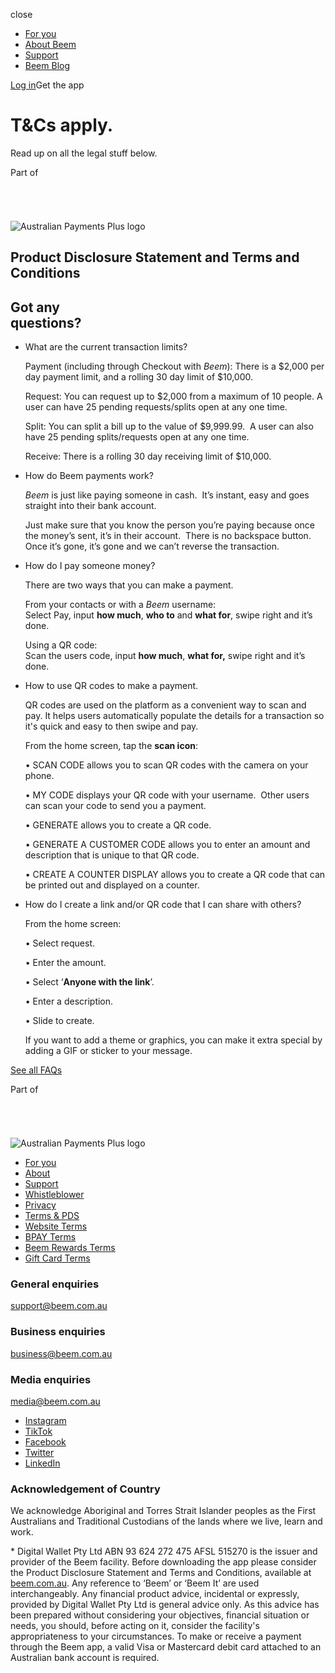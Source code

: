 [](https://www.beemit.com.au/)

close

[](https://www.beemit.com.au/)

* [For you](https://www.beemit.com.au/)
* [About Beem](https://www.beemit.com.au/about)
* [Support](https://www.beemit.com.au/support)
* [Beem Blog](https://www.beemit.com.au/news)

[Log in](https://wallet.beemit.com.au/)Get the app

T&Cs apply.
===========

Read up on all the legal stuff below.

Part of

![](data:image/svg+xml,%3csvg%20xmlns=%27http://www.w3.org/2000/svg%27%20version=%271.1%27%20width=%27100%27%20height=%2741%27/%3e)![Australian Payments Plus logo](data:image/gif;base64,R0lGODlhAQABAIAAAAAAAP///yH5BAEAAAAALAAAAAABAAEAAAIBRAA7)

![Australian Payments Plus logo](/_next/image?url=%2Fstatic%2Fimages%2FAPP-logo.png&w=256&q=75)

Product Disclosure Statement and Terms and Conditions
-----------------------------------------------------

Got any  
questions?
--------------------

* What are the current transaction limits?
    
    Payment (including through Checkout with _Beem_): There is a $2,000 per day payment limit, and a rolling 30 day limit of $10,000.
    
    Request: You can request up to $2,000 from a maximum of 10 people. A user can have 25 pending requests/splits open at any one time.
    
    Split: You can split a bill up to the value of $9,999.99.  A user can also have 25 pending splits/requests open at any one time.
    
    Receive: There is a rolling 30 day receiving limit of $10,000.
    
* How do Beem payments work?
    
    _Beem_ is just like paying someone in cash.  It’s instant, easy and goes straight into their bank account.
    
    Just make sure that you know the person you’re paying because once the money’s sent, it’s in their account.  There is no backspace button.  Once it’s gone, it’s gone and we can’t reverse the transaction.
    
* How do I pay someone money?
    
    There are two ways that you can make a payment.
    
    From your contacts or with a _Beem_ username:  
    Select Pay, input **how much**, **who to** and **what for**, swipe right and it’s done.
    
    Using a QR code:  
    Scan the users code, input **how much**, **what for,** swipe right and it’s done.
    
* How to use QR codes to make a payment.
    
    QR codes are used on the platform as a convenient way to scan and pay. It helps users automatically populate the details for a transaction so it's quick and easy to then swipe and pay. 
    
    From the home screen, tap the **scan icon**:
    
    • SCAN CODE allows you to scan QR codes with the camera on your phone.
    
    • MY CODE displays your QR code with your username.  Other users can scan your code to send you a payment.
    
    • GENERATE allows you to create a QR code.
    
    • GENERATE A CUSTOMER CODE allows you to enter an amount and description that is unique to that QR code.
    
    • CREATE A COUNTER DISPLAY allows you to create a QR code that can be printed out and displayed on a counter.
    
* How do I create a link and/or QR code that I can share with others?
    
    From the home screen:
    
    • Select request.
    
    • Enter the amount.
    
    • Select ‘**Anyone with the link**’.
    
    • Enter a description.  
    
    • Slide to create.
    
    If you want to add a theme or graphics, you can make it extra special by adding a GIF or sticker to your message.
    

[See all FAQs](https://www.beemit.com.au/support)

[](https://www.beemit.com.au/)

Part of

![](data:image/svg+xml,%3csvg%20xmlns=%27http://www.w3.org/2000/svg%27%20version=%271.1%27%20width=%27100%27%20height=%2741%27/%3e)![Australian Payments Plus logo](data:image/gif;base64,R0lGODlhAQABAIAAAAAAAP///yH5BAEAAAAALAAAAAABAAEAAAIBRAA7)

![Australian Payments Plus logo](/_next/image?url=%2Fstatic%2Fimages%2FAPP-logo.png&w=256&q=75)

* [For you](https://www.beemit.com.au/)
* [About](https://www.beemit.com.au/about)
* [Support](https://www.beemit.com.au/support)
* [Whistleblower](https://www.beemit.com.au/whistleblower)
* [Privacy](https://www.beemit.com.au/privacy)
* [Terms & PDS](https://www.beemit.com.au/terms)
* [Website Terms](https://www.beemit.com.au/website-terms)
* [BPAY Terms](https://www.beemit.com.au/bpay-terms)
* [Beem Rewards Terms](https://www.beemit.com.au/beem-rewards-terms)
* [Gift Card Terms](https://www.beemit.com.au/gift-card-terms)

### General enquiries

[support@beem.com.au](mailto:support@beem.com.au)

### Business enquiries

[business@beem.com.au](mailto:business@beem.com.au)

### Media enquiries

[media@beem.com.au](mailto:media@beem.com.au)

* [Instagram](https://www.instagram.com/beemitapp/)
* [TikTok](https://www.tiktok.com/@beemwallet)
* [Facebook](https://www.facebook.com/beemwallet)
* [Twitter](https://twitter.com/beem_itapp)
* [LinkedIn](https://www.linkedin.com/company/beemit)

### Acknowledgement of Country

We acknowledge Aboriginal and Torres Strait Islander peoples as the First Australians and Traditional Custodians of the lands where we live, learn and work.

\* Digital Wallet Pty Ltd ABN 93 624 272 475 AFSL 515270 is the issuer and provider of the Beem facility. Before downloading the app please consider the Product Disclosure Statement and Terms and Conditions, available at [beem.com.au](https://beemit.com.au/). Any reference to ‘Beem’ or ‘Beem It’ are used interchangeably. Any financial product advice, incidental or expressly, provided by Digital Wallet Pty Ltd is general advice only. As this advice has been prepared without considering your objectives, financial situation or needs, you should, before acting on it, consider the facility's appropriateness to your circumstances. To make or receive a payment through the Beem app, a valid Visa or Mastercard debit card attached to an Australian bank account is required.